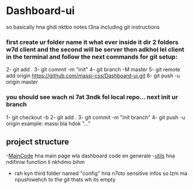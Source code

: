 # Dashboard-ui

so basically hna ghdi nktbo notes t3na including git instructions 

### first create ur folder name it what ever inside it dir 2 folders w7d client and the second will be server then adkhol lel client in the terminal and follow the next commands for git setup:

2- git add .
3- git commit -m "init"
4- git branch -M master 
5- git remote add origin https://github.com/massi-css/Dashboard-ui.git
6- git push -u origin master 

### you should see wach ni 7at 3ndk fel local repo... next init ur branch 

1- git checkout -b <branch-name>
2- git add .
3- git commit -m "init branch" 
4- git push -u origin <branch-name>  example: massi bla hdok "..."

## project structure 

-[MainCode](main.py) hna main page wla dashboard code en generale
-[utils](./utils/utils.py) hna ndifiniw function li nkhdmo bihm 
- rah kyn third folder named "config" hna n7oto sensitive infos so lzm ma npushiwehch to the git thats wh its empty 


